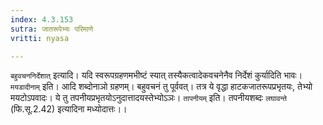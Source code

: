 ```yaml
---
index: 4.3.153
sutra: जातरूपेभ्यः परिमाणे
vritti: nyasa

---
```

`बहुवचननिर्देशात्` इत्यादि। यदि स्वरूपग्रहणमभीष्टं स्यात् तस्यैकत्वादेकवचनेनैव निर्देशं कुर्यादिति भावः। `मयडादीनाम्` इति। आदि शब्दोनाञो ग्रहणम्। बहुवचनं तु पूर्ववत्। तत्र ये वृद्धा हाटकजातरूपप्रभृतयः, तेभ्यो मयटोऽपवादः। ये तु तपनीयप्रभृतयोऽनुदात्तादयस्तेभ्योऽञः। `तापनीयम्` इति। तपनीयशब्दः `लघावन्ते` (फि.सू.2.42) इत्यादिना मध्योदात्तः।।